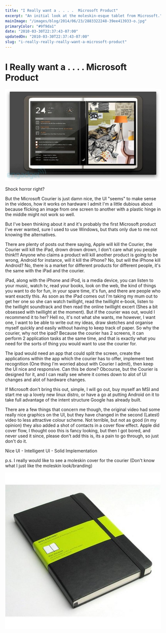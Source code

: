 ```yaml
---
title: "I Really want a . . . .  Microsoft Product"
excerpt: "An initial look at the moleskin-esque tablet from Microsoft."
mainImage: "/images/blog/2014/06/23/2883322248-39ee413933-o.jpg"
primaryColor: "#9f9da1"
date: "2010-03-30T22:37:43-07:00"
updatedOn: "2010-03-30T22:37:43-07:00"
slug: "i-really-really-really-want-a-microsoft-product"
---
```


# I Really want a . . . .  Microsoft Product

![Screen capture of the Microsoft Courier](/images/blog/2010/03/couriervid1.jpg)

Shock horror right?

But the Microsoft Courier is just damn nice, the UI "seems" to make sense in the videos, how it works on hardware I admit I'm a little dubious about because flicking an image from one screen to another with a plastic hinge in the middle might not work so well. 

But I've been thinking about it and it's probably the first Microsoft product I've ever wanted, sure I used to use Windows, but thats only due to me not knowing the alternatives.

There are plenty of posts out there saying, Apple will kill the Courier, the Courier will kill the iPad, drown drown drown, I don't care what you people think!!! Anyone who claims a product will kill another product is going to be wrong, Android for instance, will it kill the iPhone? No, but will the iPhone kill Android? No, there is a market for different products for different people, it's the same with the iPad and the courier. 

iPad, along with the iPhone and iPod, is a media device, you can listen to your music, watch tv, read your books, look on the web, the kind of things you want to do for fun, in your spare time, it's fun, and there are people who want exactly this. As soon as the iPad comes out I'm taking my mum out to get her one so she can watch twillight, read the twillight e-book, listen to the twillight soundtrack and then read the online twillight excert (Shes a bit obsessed with twillight at the moment). But if the courier was out, would I recommend it to her? Hell no, it's not what she wants, me however, I want one, I want to be able to write out my ideas, draw sketches and organise myself quickly and easily without having to keep track of paper. So why the courier, why not the ipad? Because the courier has 2 screens, it can perform 2 application tasks at the same time, and that is exactly what you need for the sorts of thing you would want to use the courier for. 

The ipad would need an app that could split the screen, create the applications within the app which the courier has to offer, implement text recognition (One thing I'm worried about with Courier I admit), then keep the UI nice and responsive. Can this be done? Obcourse, but the Courier is designed for it, and I can really see where it comes down to alot of UI changes and alot of hardware changes.

If Microsoft don't bring this out, simple, I will go out, buy myself an MSI and start me up a lovely new linux distro, or have a go at putting Android on it to take full advantage of the intent structure Google has already built.

There are a few things that concern me though, the original video had some really nice graphics on the UI, but they have changed in the second (Latest) video to less attractive colour scheme. Not terrible, but not as good (in my opinion) they also added a shot of contacts in a cover flow effect. Apple did cover flow, I thought ooo this is fancy looking, but then I got bored, and never used it since, please don't add this is, its a pain to go through, so just don't do it.

Nice UI - Intelligent UI - Solid Implementation

p.s. I really would like to see a moleskin cover for the courier (Don't know what I just like the moleskin look/branding)

![Image of Moleskin Notebook](/images/blog/2010/03/moleskin.jpg)
